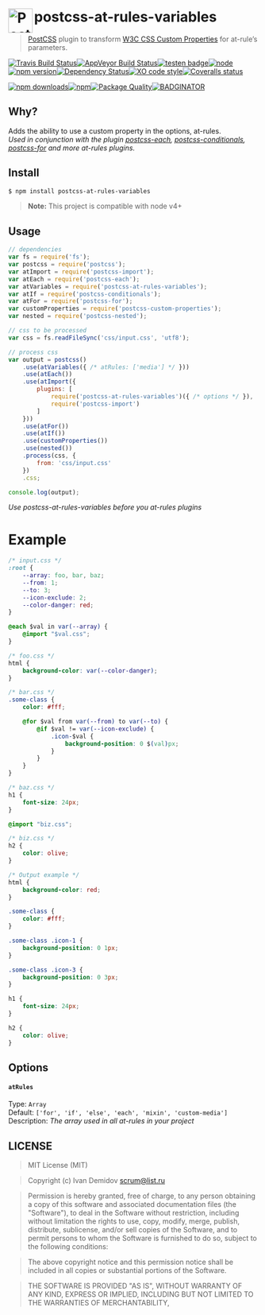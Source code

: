# postcss-at-rules-variables <a href="https://github.com/postcss/postcss"><img align="left" height="49" title="PostCSS" src="http://postcss.github.io/postcss/logo.svg"></a>
> [PostCSS](https://github.com/postcss/postcss) plugin to transform [W3C CSS Custom Properties](http://www.w3.org/TR/css-variables/) for at-rule’s parameters.

[![Travis Build Status](https://img.shields.io/travis/GitScrum/postcss-at-rules-variables.svg?style=flat-square&label=unix)](https://travis-ci.org/GitScrum/postcss-at-rules-variables)[![AppVeyor Build Status](https://img.shields.io/appveyor/ci/GitScrum/postcss-at-rules-variables.svg?style=flat-square&label=windows)](https://ci.appveyor.com/project/GitScrum/postcss-at-rules-variables)[![testen badge](https://img.shields.io/badge/testen-passing-brightgreen.svg?style=flat-square)][testen repo][![node](https://img.shields.io/node/v/postcss-at-rules-variables.svg?maxAge=2592000&style=flat-square)]()[![npm version](https://img.shields.io/npm/v/postcss-at-rules-variables.svg?style=flat-square)](https://www.npmjs.com/package/postcss-at-rules-variables)[![Dependency Status](https://david-dm.org/gitscrum/postcss-at-rules-variables.svg?style=flat-square)](https://david-dm.org/gitscrum/postcss-at-rules-variables)[![XO code style](https://img.shields.io/badge/code_style-XO-5ed9c7.svg?style=flat-square)](https://github.com/sindresorhus/xo)[![Coveralls status](https://img.shields.io/coveralls/GitScrum/postcss-at-rules-variables.svg?style=flat-square)](https://coveralls.io/r/GitScrum/postcss-at-rules-variables)

[![npm downloads](https://img.shields.io/npm/dm/postcss-at-rules-variables.svg?style=flat-square)](https://www.npmjs.com/package/postcss-at-rules-variables)[![npm](https://img.shields.io/npm/dt/postcss-at-rules-variables.svg?style=flat-square)](https://www.npmjs.com/package/postcss-at-rules-variables)[![Package Quality](http://npm.packagequality.com/shield/postcss-at-rules-variables.svg?style=flat-square)](http://packagequality.com/#?package=postcss-at-rules-variables)[![BADGINATOR](https://badginator.herokuapp.com/gitscrum/postcss-at-rules-variables.svg?style=flat-square)](https://github.com/gitscrum/postcss-at-rules-variables)


## Why?
Adds the ability to use a custom property in the options, at-rules.  
*Used in conjunction with the plugin [postcss-each], [postcss-conditionals], [postcss-for] and more at-rules plugins.*  

## Install

```bash
$ npm install postcss-at-rules-variables
```

> **Note:** This project is compatible with node v4+

## Usage

```js
// dependencies
var fs = require('fs');
var postcss = require('postcss');
var atImport = require('postcss-import');
var atEach = require('postcss-each');
var atVariables = require('postcss-at-rules-variables');
var atIf = require('postcss-conditionals');
var atFor = require('postcss-for');
var customProperties = require('postcss-custom-properties');
var nested = require('postcss-nested');

// css to be processed
var css = fs.readFileSync('css/input.css', 'utf8');

// process css
var output = postcss()
    .use(atVariables({ /* atRules: ['media'] */ }))
    .use(atEach())
    .use(atImport({
        plugins: [
            require('postcss-at-rules-variables')({ /* options */ }),
            require('postcss-import')
        ]
    }))
    .use(atFor())
    .use(atIf())
    .use(customProperties())
    .use(nested())
    .process(css, {
        from: 'css/input.css'
    })
    .css;

console.log(output);
```
*Use postcss-at-rules-variables before you at-rules plugins*

# Example

```css
/* input.css */
:root {
    --array: foo, bar, baz;
    --from: 1;
    --to: 3;
    --icon-exclude: 2;
    --color-danger: red;
}

@each $val in var(--array) {
    @import "$val.css";
}
```

```css
/* foo.css */
html {
    background-color: var(--color-danger);
}
```

```css
/* bar.css */
.some-class {
    color: #fff;

    @for $val from var(--from) to var(--to) {
        @if $val != var(--icon-exclude) {
            .icon-$val {
                background-position: 0 $(val)px;
            }
        }
    }
}
```

```css
/* baz.css */
h1 {
    font-size: 24px;
}

@import "biz.css";
```

```css
/* biz.css */
h2 {
    color: olive;
}
```

```css
/* Output example */
html {
    background-color: red;
}

.some-class {
    color: #fff;
}

.some-class .icon-1 {
    background-position: 0 1px;
}

.some-class .icon-3 {
    background-position: 0 3px;
}

h1 {
    font-size: 24px;
}

h2 {
    color: olive;
}

```

## Options

#### `atRules`

Type: `Array`  
Default: `['for', 'if', 'else', 'each', 'mixin', 'custom-media']`  
Description: *The array used in all at-rules in your project*

## LICENSE

> MIT License (MIT)

>Copyright (c) Ivan Demidov <scrum@list.ru>

> Permission is hereby granted, free of charge, to any person obtaining a copy
of this software and associated documentation files (the "Software"), to deal
in the Software without restriction, including without limitation the rights
to use, copy, modify, merge, publish, distribute, sublicense, and/or sell
copies of the Software, and to permit persons to whom the Software is
furnished to do so, subject to the following conditions:

> The above copyright notice and this permission notice shall be included in all
copies or substantial portions of the Software.

> THE SOFTWARE IS PROVIDED "AS IS", WITHOUT WARRANTY OF ANY KIND, EXPRESS OR
IMPLIED, INCLUDING BUT NOT LIMITED TO THE WARRANTIES OF MERCHANTABILITY,

[postcss-conditionals]:     https://github.com/andyjansson/postcss-conditionals
[postcss-each]:             https://github.com/outpunk/postcss-each
[postcss-for]:              https://github.com/antyakushev/postcss-for
[testen repo]:              https://github.com/egoist/testen

